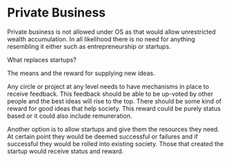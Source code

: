# Private Business

Private business is not allowed under OS as that would allow unrestricted wealth accumulation. In all likelihood there is no need for anything resembling it either such as entrepreneurship or startups.

What replaces startups?

The means and the reward for supplying new ideas.

Any circle or project at any level needs to have mechanisms in place to receive feedback. This feedback should be able to be up-voted by other people and the best ideas will rise to the top. There should be some kind of reward for good ideas that help society. This reward could be purely status based or it could also include remuneration.

Another option is to allow startups and give them the resources they need. At certain point they would be deemed successful or failures and if successful they would be rolled into existing society. Those that created the startup would receive status and reward.
